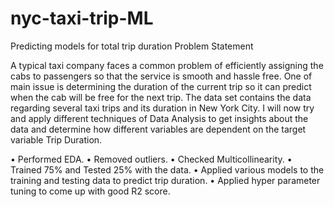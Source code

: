 # nyc-taxi-trip-ML
Predicting models for total trip duration
Problem Statement

A typical taxi company faces a common problem of efficiently assigning the cabs to passengers so that the service is smooth and hassle free. One of main issue is determining the duration of the current trip so it can predict when the cab will be free for the next trip. The data set contains the data regarding several taxi trips and its duration in New York City. I will now try and apply different techniques of Data Analysis to get insights about the data and determine how different variables are dependent on the target variable Trip Duration.



•	Performed EDA.
•	Removed outliers.
•	Checked Multicollinearity.
•	Trained 75% and Tested 25% with the data.
•	Applied various models to the training and testing data to predict trip duration.
•	Applied hyper parameter tuning  to come up with good R2 score.
